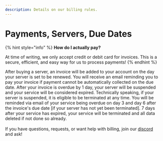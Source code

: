 ```yaml
---
description: Details on our billing rules.
---
```


# Payments, Servers, Due Dates

{% hint style="info" %}
**How do I actually pay?**

At time of writing, we only accept credit or debit card for invoices. This is a secure, efficient, and easy way for us to process payments!
{% endhint %}

After buying a server, an invoice will be added to your account on the day your server is set to be renewed. You will receive an email reminding you to pay your invoice if payment cannot be automatically collected on the due date. After your invoice is overdue by 1 day, your server will be suspended and your service will be considered expired. Technically speaking, if your server is suspended, it is eligible to be terminated at any time. You will be reminded via email of your service being overdue on day 3 and day 6 after the invoice's due date \[if your server has not yet been terminated]. 7 days after your service has expired, your service will be terminated and all data deleted if not done so already. \
\
If you have questions, requests, or want help with billing, join our [discord](https://ember.host/discord) and ask!
